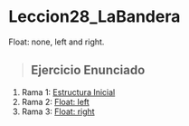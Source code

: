 # **Leccion28_LaBandera**
Float: none, left and right.

> ## Ejercicio Enunciado
  1. Rama 1: [Estructura Inicial](https://github.com/arianacabana09/Leccion28_LaBandera/tree/EstructuraInicial)
  2. Rama 2: [Float: left](https://github.com/arianacabana09/Leccion28_LaBandera/tree/Punto-1)
  3. Rama 3: [Float: right](https://github.com/arianacabana09/Leccion28_LaBandera/tree/Punto-2)
